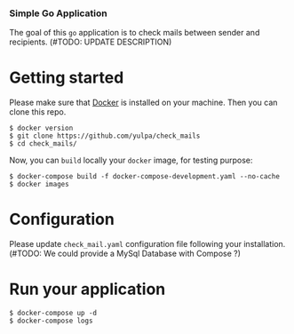 ### Simple Go Application

The goal of this `go` application is to check mails between sender and recipients. (#TODO: UPDATE DESCRIPTION)

# Getting started

Please make sure that [Docker](https://www.docker.com/) is installed on your machine. Then you can clone this repo.

```shell
$ docker version
$ git clone https://github.com/yulpa/check_mails
$ cd check_mails/
```

Now, you can `build` locally your `docker` image, for testing purpose:

```shell
$ docker-compose build -f docker-compose-development.yaml --no-cache
$ docker images
```

# Configuration

Please update `check_mail.yaml` configuration file following your installation. (#TODO: We could provide a MySql Database with Compose ?)

# Run your application

```shell
$ docker-compose up -d
$ docker-compose logs
```

